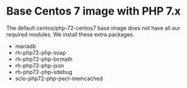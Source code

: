 # Base Centos 7 image with PHP 7.x

The default centos/php-72-centos7 base image does not have all our required modules.
We install these extra packages.

- mariadb
- rh-php72-php-soap
- rh-php72-php-bcmath
- rh-php72-php-json
- rh-php72-php-xdebug
- sclo-php72-php-pecl-memcached
